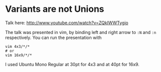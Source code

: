 # Variants are not Unions

Talk here: http://www.youtube.com/watch?v=ZQkIWWTygio

The talk was presented in vim, by binding left and right arrow to `:N` and `:n` respectively.  You can run the presentation with

```
vim 4x3/*/*
# or
vim 16x9/*/*
```

I used Ubuntu Mono Regular at 30pt for 4x3 and at 40pt for 16x9.
